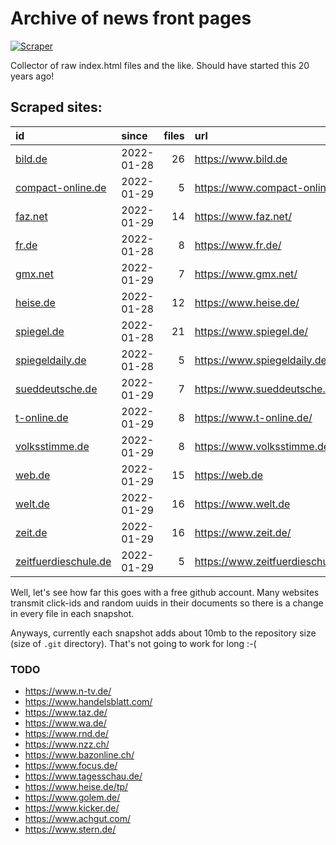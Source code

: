 # Archive of news front pages

[![Scraper](https://github.com/defgsus/frontpage-archive/actions/workflows/scraper.yml/badge.svg)](https://github.com/defgsus/teletext-archive/actions/workflows/scraper.yml)

Collector of raw index.html files and the like.
Should have started this 20 years ago! 


## Scraped sites:

| id                                                          | since      |   files | url                              |
|:------------------------------------------------------------|:-----------|--------:|:---------------------------------|
| [bild.de](docs/snapshots/bild.de)                           | 2022-01-28 |      26 | https://www.bild.de              |
| [compact-online.de](docs/snapshots/compact-online.de)       | 2022-01-29 |       5 | https://www.compact-online.de/   |
| [faz.net](docs/snapshots/faz.net)                           | 2022-01-29 |      14 | https://www.faz.net/             |
| [fr.de](docs/snapshots/fr.de)                               | 2022-01-28 |       8 | https://www.fr.de/               |
| [gmx.net](docs/snapshots/gmx.net)                           | 2022-01-29 |       7 | https://www.gmx.net/             |
| [heise.de](docs/snapshots/heise.de)                         | 2022-01-28 |      12 | https://www.heise.de/            |
| [spiegel.de](docs/snapshots/spiegel.de)                     | 2022-01-28 |      21 | https://www.spiegel.de/          |
| [spiegeldaily.de](docs/snapshots/spiegeldaily.de)           | 2022-01-28 |       5 | https://www.spiegeldaily.de/     |
| [sueddeutsche.de](docs/snapshots/sueddeutsche.de)           | 2022-01-29 |       7 | https://www.sueddeutsche.de/     |
| [t-online.de](docs/snapshots/t-online.de)                   | 2022-01-29 |       8 | https://www.t-online.de/         |
| [volksstimme.de](docs/snapshots/volksstimme.de)             | 2022-01-29 |       8 | https://www.volksstimme.de/      |
| [web.de](docs/snapshots/web.de)                             | 2022-01-29 |      15 | https://web.de                   |
| [welt.de](docs/snapshots/welt.de)                           | 2022-01-29 |      16 | https://www.welt.de              |
| [zeit.de](docs/snapshots/zeit.de)                           | 2022-01-29 |      16 | https://www.zeit.de/             |
| [zeitfuerdieschule.de](docs/snapshots/zeitfuerdieschule.de) | 2022-01-29 |       5 | https://www.zeitfuerdieschule.de |


Well, let's see how far this goes with a free github account. 
Many websites transmit click-ids and random uuids in their
documents so there is a change in every file in each snapshot. 

Anyways, currently each snapshot adds about 10mb to the
repository size (size of `.git` directory). That's not going
to work for long :-(

### TODO

- https://www.n-tv.de/
- https://www.handelsblatt.com/
- https://www.taz.de/
- https://www.wa.de/
- https://www.rnd.de/
- https://www.nzz.ch/
- https://www.bazonline.ch/
- https://www.focus.de/
- https://www.tagesschau.de/
- https://www.heise.de/tp/
- https://www.golem.de/
- https://www.kicker.de/
- https://www.achgut.com/
- https://www.stern.de/
